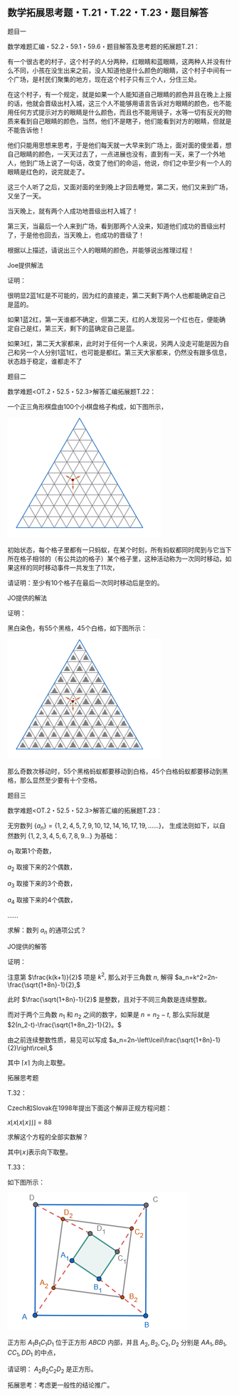 ## 数学拓展思考题・T.21・T.22・T.23・题目解答

题目一

数学难题汇编・52.2・59.1・59.6・题目解答及思考题的拓展题T.21：

有一个很古老的村子，这个村子的人分两种，红眼睛和蓝眼睛，这两种人并没有什么不同，小孩在没生出来之前，没人知道他是什么颜色的眼睛，这个村子中间有一个广场，是村民们聚集的地方，现在这个村子只有三个人，分住三处。

在这个村子，有一个规定，就是如果一个人能知道自己眼睛的颜色并且在晚上上报的话，他就会晋级出村入城，这三个人不能够用语言告诉对方眼睛的颜色，也不能用任何方式提示对方的眼睛是什么颜色，而且也不能用镜子，水等一切有反光的物质来看到自己眼睛的颜色，当然，他们不是瞎子，他们能看到对方的眼睛，但就是不能告诉他！

他们只能用思想来思考，于是他们每天就一大早来到广场上，面对面的傻坐着，想自己眼睛的颜色，一天天过去了，一点进展也没有，直到有一天，来了一个外地人，他到广场上说了一句话，改变了他们的命运，他说，你们之中至少有一个人的眼睛是红色的，说完就走了。

这三个人听了之后，又面对面的坐到晚上才回去睡觉，第二天，他们又来到广场，又坐了一天。

当天晚上，就有两个人成功地晋级出村入城了！

第三天，当最后一个人来到广场，看到那两个人没来，知道他们成功的晋级出村了，于是他也回去，当天晚上，也成功的晋级了！

根据以上描述，请说出三个人的眼睛的颜色，并能够说出推理过程！ 

Joe提供解法

证明：

很明显2蓝1红是不可能的，因为红的直接走，第二天剩下两个人也都能确定自己是蓝的。

如果1蓝2红，第一天谁都不确定，但第二天，红的人发现另一个红也在，便能确定自己是红，第三天，剩下的蓝确定自己是蓝。

如果3红，第二天大家都来，此时对于任何一个人来说，另两人没走可能是因为自己和另一个人分别1蓝1红，也可能是都红。第三天大家都来，仍然没有跟多信息，状态趋于稳定，谁都走不了

题目二

数学难题<OT.2・52.5・52.3>解答汇编拓展题T.22：

一个正三角形棋盘由100个小棋盘格子构成，如下图所示，

![图](/pics/p86-1.png)

初始状态，每个格子里都有一只蚂蚁，在某个时刻，所有蚂蚁都同时爬到与它当下所在格子相邻的（有公共边的格子）某个格子里，这种活动称为一次同时移动，如果这样的同时移动事件一共发生了11次，

请证明：至少有10个格子在最后一次同时移动后是空的。

JO提供的解法

证明：

黑白染色，有55个黑格，45个白格，如下图所示：

![图](/pics/p86-2.png)

那么奇数次移动时，55个黑格蚂蚁都要移动到白格，45个白格蚂蚁都要移动到黑格，那么显然至少要有十个空格。

题目三

数学难题<OT.2・52.5・52.3>解答汇编的拓展题T.23：

无穷数列 $\{a_n\}=\{1,2,4,5,7,9,10,12,14,16,17,19,......\}，$ 生成法则如下，以自然数列 $\{1,2,3,4,5,6,7,8,9...\}$ 为基础：

$a_1$ 取第1个奇数，

$a_2$ 取接下来的2个偶数，

$a_3$ 取接下来的3个奇数，

$a_4$ 取接下来的4个偶数，

......

求解：数列 $a_n$ 的通项公式？

JO提供的解答

证明：

注意第 $\frac{k(k+1)}{2}$ 项是 $k^2,$ 那么对于三角数 $n,$ 解得 $a_n=k^2=2n-\frac{\sqrt{1+8n}-1}{2},$ 

此时 $\frac{\sqrt{1+8n}-1}{2}$ 是整数，且对于不同三角数是连续整数。

而对于两个三角数 $n_1$ 和 $n_2$ 之间的数字，如果是 $n=n_2-t,$ 那么实际就是 $2(n_2-t)-\frac{\sqrt{1+8n_2}-1}{2}。$ 

由之前连续整数性质，易见可以写成 $a_n=2n-\left\lceil\frac{\sqrt{1+8n}-1}{2}\right\rceil,$ 

其中 $\left\lceil x\right\rceil$ 为向上取整。

拓展思考题

T.32：

Czech和Slovak在1998年提出下面这个解非正规方程问题：

$x\left \lfloor x\left \lfloor x\left \lfloor x \right \rfloor  \right \rfloor   \right \rfloor=88$

求解这个方程的全部实数解？

其中$\left \lfloor x \right \rfloor$表示向下取整。

T.33：

如下图所示：

![图](/pics/p86-3.png)

正方形 $A_1B_1C_1D_1$ 位于正方形 $ABCD$ 内部，并且 $A_2,B_2,C_2,D_2$ 分别是 $AA_1,BB_1,CC_1,DD_1$ 的中点，

请证明： $A_2B_2C_2D_2$ 是正方形。

拓展思考：考虑更一般性的结论推广。




